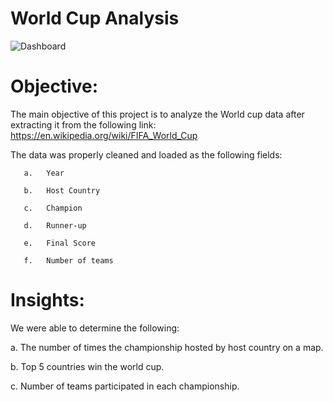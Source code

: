 # World Cup Analysis

![Dashboard](https://github.com/shimaadaowd/World-Cup-Analysis/assets/81235048/d92b2e78-6ee2-452a-b28e-0de5037d1bf6)


# Objective:

The main objective of this project is to analyze the World cup data after extracting it from the following link:<br>
https://en.wikipedia.org/wiki/FIFA_World_Cup



The data was properly cleaned and loaded as the following fields:

       a.	Year
       
       b.	Host Country
       
       c.	Champion
       
       d.	Runner-up
       
       e.	Final Score
         
       f.	Number of teams


# Insights:

We were able to determine the following:

  a.	The number of times the championship hosted by host country on a map.

  b.	Top 5 countries win the world cup.  

  c.	Number of teams participated in each championship.




